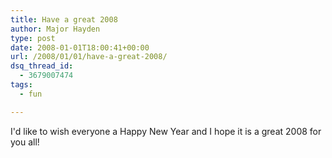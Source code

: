 ```yaml
---
title: Have a great 2008
author: Major Hayden
type: post
date: 2008-01-01T18:00:41+00:00
url: /2008/01/01/have-a-great-2008/
dsq_thread_id:
  - 3679007474
tags:
  - fun

---
```

I'd like to wish everyone a Happy New Year and I hope it is a great 2008 for you all!
